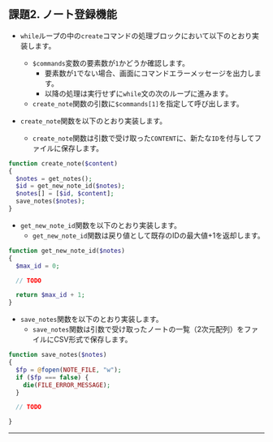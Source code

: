 ## 課題2. ノート登録機能

+ `while`ループの中の`create`コマンドの処理ブロックにおいて以下のとおり実装します。
  + `$commands`変数の要素数が`1`かどうか確認します。
    + 要素数が`1`でない場合、画面にコマンドエラーメッセージを出力します。
    + 以降の処理は実行せずに`while`文の次のループに進みます。
  + `create_note`関数の引数に`$commands[1]`を指定して呼び出します。


+ `create_note`関数を以下のとおり実装します。
  + `create_note`関数は引数で受け取った`CONTENT`に、新たな`ID`を付与してファイルに保存します。

```php
function create_note($content)
{
  $notes = get_notes();
  $id = get_new_note_id($notes);
  $notes[] = [$id, $content];
  save_notes($notes);
}
```

+ `get_new_note_id`関数を以下のとおり実装します。
  + `get_new_note_id`関数は戻り値として既存のIDの最大値+1を返却します。

```php
function get_new_note_id($notes)
{
  $max_id = 0;

  // TODO

  return $max_id + 1;
}
```

+ `save_notes`関数を以下のとおり実装します。
  + `save_notes`関数は引数で受け取ったノートの一覧（2次元配列）をファイルにCSV形式で保存します。

```php
function save_notes($notes)
{
  $fp = @fopen(NOTE_FILE, "w");
  if ($fp === false) {
    die(FILE_ERROR_MESSAGE);
  }

  // TODO

}
```

---